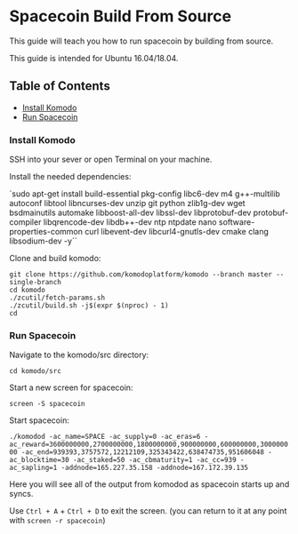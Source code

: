 # Spacecoin Build From Source

This guide will teach you how to run spacecoin by building from source.

This guide is intended for Ubuntu 16.04/18.04.

## Table of Contents

- [Install Komodo](#Install-Komodo)
- [Run Spacecoin](#Run-Spacecoin)


### Install Komodo

SSH into your sever or open Terminal on your machine.

Install the needed dependencies:

`sudo apt-get install build-essential pkg-config libc6-dev m4 g++-multilib autoconf libtool libncurses-dev unzip git python zlib1g-dev wget bsdmainutils automake libboost-all-dev libssl-dev libprotobuf-dev protobuf-compiler libqrencode-dev libdb++-dev ntp ntpdate nano software-properties-common curl libevent-dev libcurl4-gnutls-dev cmake clang libsodium-dev -y``

Clone and build komodo:

```shell
git clone https://github.com/komodoplatform/komodo --branch master --single-branch
cd komodo
./zcutil/fetch-params.sh
./zcutil/build.sh -j$(expr $(nproc) - 1)
cd
```

### Run Spacecoin

Navigate to the komodo/src directory:

`cd komodo/src`

Start a new screen for spacecoin:

`screen -S spacecoin`

Start spacecoin:

`./komodod -ac_name=SPACE -ac_supply=0 -ac_eras=6 -ac_reward=3600000000,2700000000,1800000000,900000000,600000000,300000000 -ac_end=939393,3757572,12212109,325343422,638474735,951606048 -ac_blocktime=30 -ac_staked=50 -ac_cbmaturity=1 -ac_cc=939 -ac_sapling=1 -addnode=165.227.35.158 -addnode=167.172.39.135`

Here you will see all of the output from komodod as spacecoin starts up and syncs.

Use `Ctrl + A` + `Ctrl + D` to exit the screen. (you can return to it at any point with `screen -r spacecoin`)
